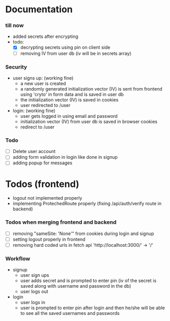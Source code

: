 # Documentation

### till now
- added secrets after encrypting
- todo:
    - [x] decrypting secrets using pin on client side
    - [ ] removing IV from user db (iv will be in secrets array)

### Security
- user signs up: (working fine)
    - a new user is created
    - a randomly generated initialization vector (IV) is sent from frontend using 'cryto' in form data and is saved in user db
    - the initialization vector (IV) is saved in cookies
    - user redirected to /user
- login: (working fine)
    - user gets logged in using email and password
    - initialization vector (IV) from user db is saved in browser cookies
    - redirect to /user

### Todo
- [ ] Delete user account
- [ ] adding form validation in login like done in signup
- [ ] adding popup for messages

# Todos (frontend)
- logout not implemented properly
- implementing ProtechedRoute properly (fixing /api/auth/verify route in backend)

### Todos when merging frontend and backend
- [ ] removing "sameSite: 'None'" from cookies during login and signup
- [ ] setting logout properly in frontend
- [ ] removing hard coded urls in fetch api 'http://localhost:3000/' -> '/'

### Workflow
- signup
    - user sign ups
    - user adds secret and is prompted to enter pin (iv of the secret is saved along with username and password in the db)
    - user logs out
- login
    - user logs in
    - user is prompted to enter pin after login and then he/she will be able to see all the saved usernames and passwords

